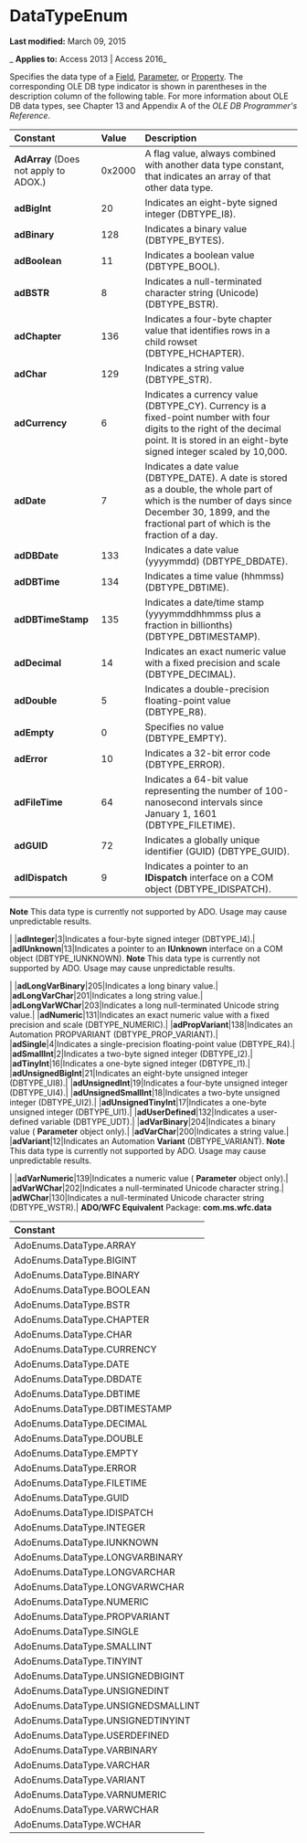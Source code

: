 
# DataTypeEnum

 **Last modified:** March 09, 2015

 _ **Applies to:** Access 2013 | Access 2016_



Specifies the data type of a [Field](1dbd535e-48ad-a5c8-a1b2-6776c1e3e19d.md), [Parameter](7577598e-3d0c-30c6-5f24-1cfe98791798.md), or [Property](eec318fd-f5ed-d9ef-9830-848439a8914d.md). The corresponding OLE DB type indicator is shown in parentheses in the description column of the following table. For more information about OLE DB data types, see Chapter 13 and Appendix A of the  _OLE DB Programmer's Reference_.


|**Constant**|**Value**|**Description**|
|:-----|:-----|:-----|
|**AdArray** (Does not apply to ADOX.)|0x2000|A flag value, always combined with another data type constant, that indicates an array of that other data type.|
|**adBigInt**|20|Indicates an eight-byte signed integer (DBTYPE_I8).|
|**adBinary**|128|Indicates a binary value (DBTYPE_BYTES).|
|**adBoolean**|11|Indicates a boolean value (DBTYPE_BOOL).|
|**adBSTR**|8|Indicates a null-terminated character string (Unicode) (DBTYPE_BSTR).|
|**adChapter**|136|Indicates a four-byte chapter value that identifies rows in a child rowset (DBTYPE_HCHAPTER).|
|**adChar**|129|Indicates a string value (DBTYPE_STR).|
|**adCurrency**|6|Indicates a currency value (DBTYPE_CY). Currency is a fixed-point number with four digits to the right of the decimal point. It is stored in an eight-byte signed integer scaled by 10,000.|
|**adDate**|7|Indicates a date value (DBTYPE_DATE). A date is stored as a double, the whole part of which is the number of days since December 30, 1899, and the fractional part of which is the fraction of a day.|
|**adDBDate**|133|Indicates a date value (yyyymmdd) (DBTYPE_DBDATE).|
|**adDBTime**|134|Indicates a time value (hhmmss) (DBTYPE_DBTIME).|
|**adDBTimeStamp**|135|Indicates a date/time stamp (yyyymmddhhmmss plus a fraction in billionths) (DBTYPE_DBTIMESTAMP).|
|**adDecimal**|14|Indicates an exact numeric value with a fixed precision and scale (DBTYPE_DECIMAL).|
|**adDouble**|5|Indicates a double-precision floating-point value (DBTYPE_R8).|
|**adEmpty**|0|Specifies no value (DBTYPE_EMPTY).|
|**adError**|10|Indicates a 32-bit error code (DBTYPE_ERROR).|
|**adFileTime**|64|Indicates a 64-bit value representing the number of 100-nanosecond intervals since January 1, 1601 (DBTYPE_FILETIME).|
|**adGUID**|72|Indicates a globally unique identifier (GUID) (DBTYPE_GUID).|
|**adIDispatch**|9|Indicates a pointer to an  **IDispatch** interface on a COM object (DBTYPE_IDISPATCH).
 **Note**  This data type is currently not supported by ADO. Usage may cause unpredictable results.

|
|**adInteger**|3|Indicates a four-byte signed integer (DBTYPE_I4).|
|**adIUnknown**|13|Indicates a pointer to an  **IUnknown** interface on a COM object (DBTYPE_IUNKNOWN).
 **Note**  This data type is currently not supported by ADO. Usage may cause unpredictable results.

|
|**adLongVarBinary**|205|Indicates a long binary value.|
|**adLongVarChar**|201|Indicates a long string value.|
|**adLongVarWChar**|203|Indicates a long null-terminated Unicode string value.|
|**adNumeric**|131|Indicates an exact numeric value with a fixed precision and scale (DBTYPE_NUMERIC).|
|**adPropVariant**|138|Indicates an Automation PROPVARIANT (DBTYPE_PROP_VARIANT).|
|**adSingle**|4|Indicates a single-precision floating-point value (DBTYPE_R4).|
|**adSmallInt**|2|Indicates a two-byte signed integer (DBTYPE_I2).|
|**adTinyInt**|16|Indicates a one-byte signed integer (DBTYPE_I1).|
|**adUnsignedBigInt**|21|Indicates an eight-byte unsigned integer (DBTYPE_UI8).|
|**adUnsignedInt**|19|Indicates a four-byte unsigned integer (DBTYPE_UI4).|
|**adUnsignedSmallInt**|18|Indicates a two-byte unsigned integer (DBTYPE_UI2).|
|**adUnsignedTinyInt**|17|Indicates a one-byte unsigned integer (DBTYPE_UI1).|
|**adUserDefined**|132|Indicates a user-defined variable (DBTYPE_UDT).|
|**adVarBinary**|204|Indicates a binary value ( **Parameter** object only).|
|**adVarChar**|200|Indicates a string value.|
|**adVariant**|12|Indicates an Automation  **Variant** (DBTYPE_VARIANT).
 **Note**  This data type is currently not supported by ADO. Usage may cause unpredictable results.

|
|**adVarNumeric**|139|Indicates a numeric value ( **Parameter** object only).|
|**adVarWChar**|202|Indicates a null-terminated Unicode character string.|
|**adWChar**|130|Indicates a null-terminated Unicode character string (DBTYPE_WSTR).|
 **ADO/WFC Equivalent**
Package:  **com.ms.wfc.data**


|**Constant**|
|:-----|
|AdoEnums.DataType.ARRAY|
|AdoEnums.DataType.BIGINT|
|AdoEnums.DataType.BINARY|
|AdoEnums.DataType.BOOLEAN|
|AdoEnums.DataType.BSTR|
|AdoEnums.DataType.CHAPTER|
|AdoEnums.DataType.CHAR|
|AdoEnums.DataType.CURRENCY|
|AdoEnums.DataType.DATE|
|AdoEnums.DataType.DBDATE|
|AdoEnums.DataType.DBTIME|
|AdoEnums.DataType.DBTIMESTAMP|
|AdoEnums.DataType.DECIMAL|
|AdoEnums.DataType.DOUBLE|
|AdoEnums.DataType.EMPTY|
|AdoEnums.DataType.ERROR|
|AdoEnums.DataType.FILETIME|
|AdoEnums.DataType.GUID|
|AdoEnums.DataType.IDISPATCH|
|AdoEnums.DataType.INTEGER|
|AdoEnums.DataType.IUNKNOWN|
|AdoEnums.DataType.LONGVARBINARY|
|AdoEnums.DataType.LONGVARCHAR|
|AdoEnums.DataType.LONGVARWCHAR|
|AdoEnums.DataType.NUMERIC|
|AdoEnums.DataType.PROPVARIANT|
|AdoEnums.DataType.SINGLE|
|AdoEnums.DataType.SMALLINT|
|AdoEnums.DataType.TINYINT|
|AdoEnums.DataType.UNSIGNEDBIGINT|
|AdoEnums.DataType.UNSIGNEDINT|
|AdoEnums.DataType.UNSIGNEDSMALLINT|
|AdoEnums.DataType.UNSIGNEDTINYINT|
|AdoEnums.DataType.USERDEFINED|
|AdoEnums.DataType.VARBINARY|
|AdoEnums.DataType.VARCHAR|
|AdoEnums.DataType.VARIANT|
|AdoEnums.DataType.VARNUMERIC|
|AdoEnums.DataType.VARWCHAR|
|AdoEnums.DataType.WCHAR|
